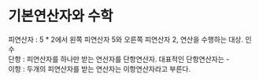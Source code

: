 # 기본연산자와 수학

피연산자 : 5 \* 2에서 왼쪽 피연산자 5와 오른쪽 피연산자 2, 연산을 수행하는 대상. 인수  
단항 : 피연산자를 하나만 받는 연산자를 단항연산자. 대표적인 단항연산자는 -  
이항 : 두개의 피연산자를 받는 연산자는 이항연산자라고 부른다.



